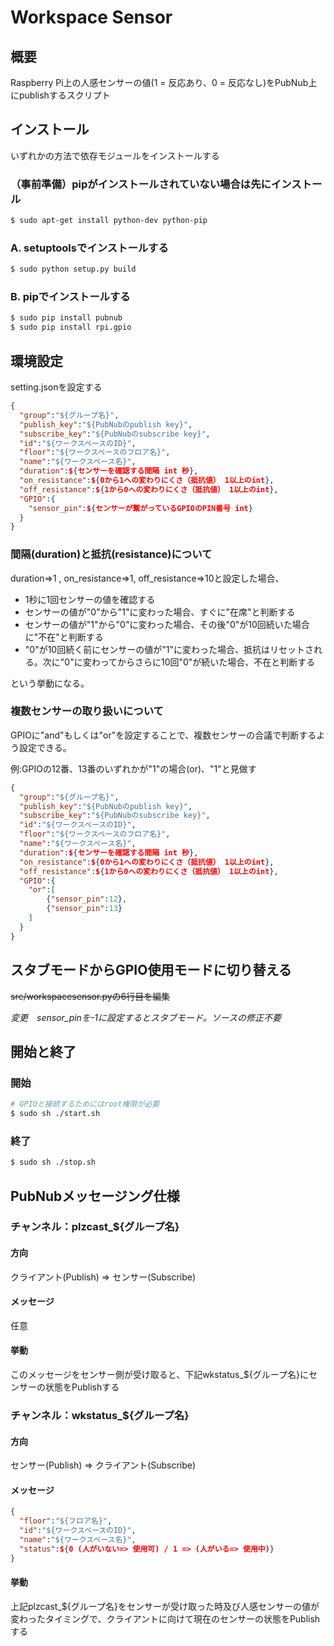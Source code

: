 # Workspace Sensor
## 概要

Raspberry Pi上の人感センサーの値(1 = 反応あり、0 = 反応なし)をPubNub上にpublishするスクリプト

## インストール
いずれかの方法で依存モジュールをインストールする

### （事前準備）pipがインストールされていない場合は先にインストール
```bash
$ sudo apt-get install python-dev python-pip
```

### A. setuptoolsでインストールする
```bash
$ sudo python setup.py build
```

### B. pipでインストールする

```bash
$ sudo pip install pubnub
$ sudo pip install rpi.gpio
```

## 環境設定

setting.jsonを設定する
```json
{
  "group":"${グループ名}",
  "publish_key":"${PubNubのpublish key}",
  "subscribe_key":"${PubNubのsubscribe key}",
  "id":"${ワークスペースのID}",
  "floor":"${ワークスペースのフロア名}",
  "name":"${ワークスペース名}",
  "duration":${センサーを確認する間隔 int 秒},
  "on_resistance":${0から1への変わりにくさ（抵抗値） 1以上のint},
  "off_resistance":${1から0への変わりにくさ（抵抗値） 1以上のint},
  "GPIO":{
    "sensor_pin":${センサーが繋がっているGPIOのPIN番号 int}
  }
}
```

### 間隔(duration)と抵抗(resistance)について
duration=>1 , on_resistance=>1, off_resistance=>10と設定した場合、

* 1秒に1回センサーの値を確認する
* センサーの値が"0"から"1"に変わった場合、すぐに"在席"と判断する
* センサーの値が"1"から"0"に変わった場合、その後"0"が10回続いた場合に"不在"と判断する
* "0"が10回続く前にセンサーの値が"1"に変わった場合、抵抗はリセットされる。次に"0"に変わってからさらに10回"0"が続いた場合、不在と判断する

という挙動になる。

### 複数センサーの取り扱いについて
GPIOに"and"もしくは"or"を設定することで、複数センサーの合議で判断するよう設定できる。

例:GPIOの12番、13番のいずれかが"1"の場合(or)、"1"と見做す
```json
{
  "group":"${グループ名}",
  "publish_key":"${PubNubのpublish key}",
  "subscribe_key":"${PubNubのsubscribe key}",
  "id":"${ワークスペースのID}",
  "floor":"${ワークスペースのフロア名}",
  "name":"${ワークスペース名}",
  "duration":${センサーを確認する間隔 int 秒},
  "on_resistance":${0から1への変わりにくさ（抵抗値） 1以上のint},
  "off_resistance":${1から0への変わりにくさ（抵抗値） 1以上のint},
  "GPIO":{
    "or":[
    	{"sensor_pin":12},
    	{"sensor_pin":13}
    ]
  }
}
```

## スタブモードからGPIO使用モードに切り替える

~~src/workspacesensor.pyの6行目を編集~~

*変更　sensor_pinを-1に設定するとスタブモード。ソースの修正不要*

## 開始と終了

### 開始

```bash
# GPIOと接続するためにはroot権限が必要
$ sudo sh ./start.sh
```
### 終了

```bash
$ sudo sh ./stop.sh
```

## PubNubメッセージング仕様

### チャンネル：plzcast_${グループ名}
#### 方向
クライアント(Publish) => センサー(Subscribe)

#### メッセージ
任意

#### 挙動
このメッセージをセンサー側が受け取ると、下記wkstatus_${グループ名}にセンサーの状態をPublishする

### チャンネル：wkstatus_${グループ名}
#### 方向
センサー(Publish) => クライアント(Subscribe)

#### メッセージ

```json
{
  "floor":"${フロア名}",
  "id":"${ワークスペースのID}",
  "name":"${ワークスペース名}",
  "status":${0 (人がいない=> 使用可) / 1 => (人がいる=> 使用中)}
}
```

#### 挙動

上記plzcast_${グループ名}をセンサーが受け取った時及び人感センサーの値が変わったタイミングで、クライアントに向けて現在のセンサーの状態をPublishする
